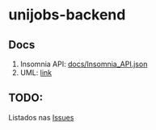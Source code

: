 # unijobs-backend

## Docs
1. Insomnia API: [docs/Insomnia_API.json](docs/Insomnia_API.json)
2. UML: [link](docs/UML.jpeg)

## TODO:
Listados nas [Issues](issues)

